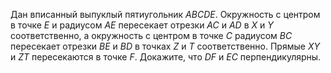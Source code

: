 Дан вписанный выпуклый пятиугольник $ABCDE$. Окружность с центром в точке $E$ и радиусом $AE$ пересекает отрезки $AC$ и $AD$ в $X$ и $Y$ соответственно, а окружность с центром в точке $C$ радиусом $BC$ пересекает отрезки $BE$ и $BD$ в точках $Z$ и $T$ соответственно. Прямые $XY$ и $ZT$ пересекаются в точке $F$. Докажите, что $DF$ и $EC$ перпендикулярны.